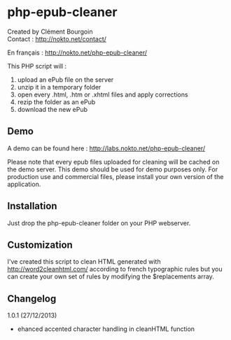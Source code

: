php-epub-cleaner
================

Created by Clément Bourgoin  
Contact : http://nokto.net/contact/

En français : http://nokto.net/php-epub-cleaner/

This PHP script will :  
1. upload an ePub file on the server  
2. unzip it in a temporary folder  
3. open every .html, .htm or .xhtml files and apply corrections  
4. rezip the folder as an ePub  
5. download the new ePub  

Demo
----

A demo can be found here : http://labs.nokto.net/php-epub-cleaner/

Please note that every epub files uploaded for cleaning will be cached on the demo server. This demo should be used for demo purposes only. For production use and commercial files, please install your own version of the application.

Installation
------------

Just drop the php-epub-cleaner folder on your PHP webserver.

Customization
-------------

I've created this script to clean HTML generated with http://word2cleanhtml.com/ according to french typographic rules but you can create your own set of rules by modifying the $replacements array.


Changelog
---------

1.0.1 (27/12/2013)
- ehanced accented character handling in cleanHTML function